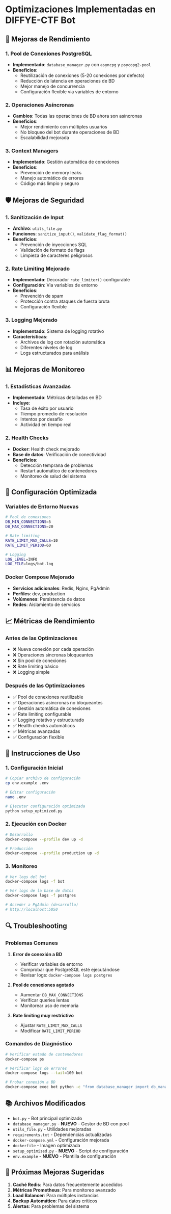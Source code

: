 # Optimizaciones Implementadas en DIFFYE-CTF Bot

## 🚀 Mejoras de Rendimiento

### 1. Pool de Conexiones PostgreSQL
- **Implementado**: `database_manager.py` con `asyncpg` y `psycopg2-pool`
- **Beneficios**:
  - Reutilización de conexiones (5-20 conexiones por defecto)
  - Reducción de latencia en operaciones de BD
  - Mejor manejo de concurrencia
  - Configuración flexible via variables de entorno

### 2. Operaciones Asíncronas
- **Cambios**: Todas las operaciones de BD ahora son asíncronas
- **Beneficios**:
  - Mejor rendimiento con múltiples usuarios
  - No bloqueo del bot durante operaciones de BD
  - Escalabilidad mejorada

### 3. Context Managers
- **Implementado**: Gestión automática de conexiones
- **Beneficios**:
  - Prevención de memory leaks
  - Manejo automático de errores
  - Código más limpio y seguro

## 🛡️ Mejoras de Seguridad

### 1. Sanitización de Input
- **Archivo**: `utils_file.py`
- **Funciones**: `sanitize_input()`, `validate_flag_format()`
- **Beneficios**:
  - Prevención de inyecciones SQL
  - Validación de formato de flags
  - Limpieza de caracteres peligrosos

### 2. Rate Limiting Mejorado
- **Implementado**: Decorador `rate_limiter()` configurable
- **Configuración**: Via variables de entorno
- **Beneficios**:
  - Prevención de spam
  - Protección contra ataques de fuerza bruta
  - Configuración flexible

### 3. Logging Mejorado
- **Implementado**: Sistema de logging rotativo
- **Características**:
  - Archivos de log con rotación automática
  - Diferentes niveles de log
  - Logs estructurados para análisis

## 📊 Mejoras de Monitoreo

### 1. Estadísticas Avanzadas
- **Implementado**: Métricas detalladas en BD
- **Incluye**:
  - Tasa de éxito por usuario
  - Tiempo promedio de resolución
  - Intentos por desafío
  - Actividad en tiempo real

### 2. Health Checks
- **Docker**: Health check mejorado
- **Base de datos**: Verificación de conectividad
- **Beneficios**:
  - Detección temprana de problemas
  - Restart automático de contenedores
  - Monitoreo de salud del sistema

## 🔧 Configuración Optimizada

### Variables de Entorno Nuevas
```bash
# Pool de conexiones
DB_MIN_CONNECTIONS=5
DB_MAX_CONNECTIONS=20

# Rate limiting
RATE_LIMIT_MAX_CALLS=10
RATE_LIMIT_PERIOD=60

# Logging
LOG_LEVEL=INFO
LOG_FILE=logs/bot.log
```

### Docker Compose Mejorado
- **Servicios adicionales**: Redis, Nginx, PgAdmin
- **Perfiles**: dev, production
- **Volúmenes**: Persistencia de datos
- **Redes**: Aislamiento de servicios

## 📈 Métricas de Rendimiento

### Antes de las Optimizaciones
- ❌ Nueva conexión por cada operación
- ❌ Operaciones síncronas bloqueantes
- ❌ Sin pool de conexiones
- ❌ Rate limiting básico
- ❌ Logging simple

### Después de las Optimizaciones
- ✅ Pool de conexiones reutilizable
- ✅ Operaciones asíncronas no bloqueantes
- ✅ Gestión automática de conexiones
- ✅ Rate limiting configurable
- ✅ Logging rotativo y estructurado
- ✅ Health checks automáticos
- ✅ Métricas avanzadas
- ✅ Configuración flexible

## 🚀 Instrucciones de Uso

### 1. Configuración Inicial
```bash
# Copiar archivo de configuración
cp env.example .env

# Editar configuración
nano .env

# Ejecutar configuración optimizada
python setup_optimized.py
```

### 2. Ejecución con Docker
```bash
# Desarrollo
docker-compose --profile dev up -d

# Producción
docker-compose --profile production up -d
```

### 3. Monitoreo
```bash
# Ver logs del bot
docker-compose logs -f bot

# Ver logs de la base de datos
docker-compose logs -f postgres

# Acceder a PgAdmin (desarrollo)
# http://localhost:5050
```

## 🔍 Troubleshooting

### Problemas Comunes

1. **Error de conexión a BD**
   - Verificar variables de entorno
   - Comprobar que PostgreSQL esté ejecutándose
   - Revisar logs: `docker-compose logs postgres`

2. **Pool de conexiones agotado**
   - Aumentar `DB_MAX_CONNECTIONS`
   - Verificar queries lentas
   - Monitorear uso de memoria

3. **Rate limiting muy restrictivo**
   - Ajustar `RATE_LIMIT_MAX_CALLS`
   - Modificar `RATE_LIMIT_PERIOD`

### Comandos de Diagnóstico
```bash
# Verificar estado de contenedores
docker-compose ps

# Verificar logs de errores
docker-compose logs --tail=100 bot

# Probar conexión a BD
docker-compose exec bot python -c "from database_manager import db_manager; import asyncio; asyncio.run(db_manager.initialize())"
```

## 📚 Archivos Modificados

- `bot.py` - Bot principal optimizado
- `database_manager.py` - **NUEVO** - Gestor de BD con pool
- `utils_file.py` - Utilidades mejoradas
- `requirements.txt` - Dependencias actualizadas
- `docker-compose.yml` - Configuración mejorada
- `dockerfile` - Imagen optimizada
- `setup_optimized.py` - **NUEVO** - Script de configuración
- `env.example` - **NUEVO** - Plantilla de configuración

## 🎯 Próximas Mejoras Sugeridas

1. **Caché Redis**: Para datos frecuentemente accedidos
2. **Métricas Prometheus**: Para monitoreo avanzado
3. **Load Balancer**: Para múltiples instancias
4. **Backup Automático**: Para datos críticos
5. **Alertas**: Para problemas del sistema
